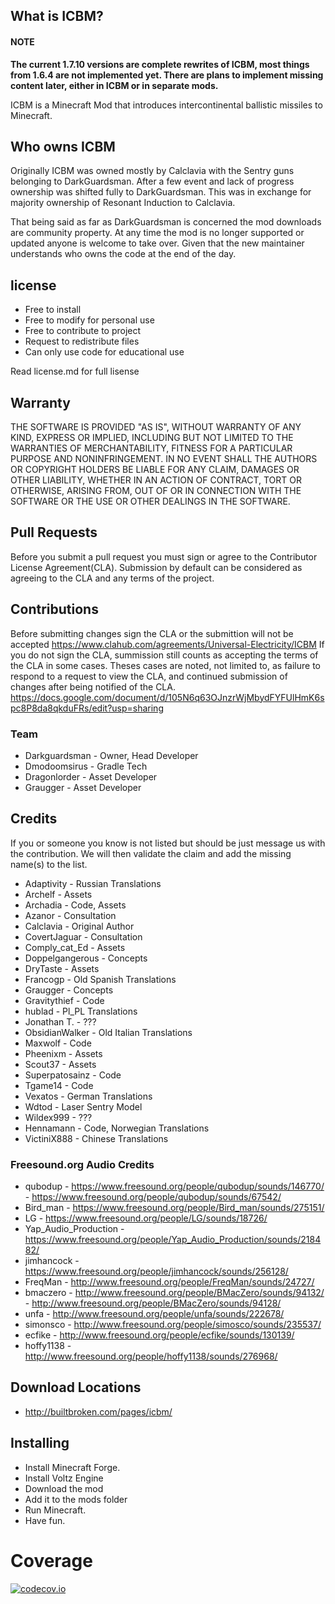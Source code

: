 ## What is ICBM?

#### NOTE

**The current 1.7.10 versions are complete rewrites of ICBM, most things from 1.6.4 are not implemented yet. There are plans to implement missing content later, either in ICBM or in separate mods.**

ICBM is a Minecraft Mod that introduces intercontinental ballistic missiles to Minecraft.

## Who owns ICBM
Originally ICBM was owned mostly by Calclavia with the Sentry guns belonging to DarkGuardsman. After a few event and lack of progress ownership was shifted fully to DarkGuardsman. This was in exchange for majority ownership of Resonant Induction to Calclavia. 

That being said as far as DarkGuardsman is concerned the mod downloads are community property. At any time the mod is no longer supported or updated anyone is welcome to take over. Given that the new maintainer understands who owns the code at the end of the day. 
 
## license
* Free to install
* Free to modify for personal use
* Free to contribute to project
* Request to redistribute files
* Can only use code for educational use

Read license.md for full lisense
 
## Warranty
THE SOFTWARE IS PROVIDED "AS IS", WITHOUT WARRANTY OF ANY KIND, EXPRESS OR
IMPLIED, INCLUDING BUT NOT LIMITED TO THE WARRANTIES OF MERCHANTABILITY,
FITNESS FOR A PARTICULAR PURPOSE AND NONINFRINGEMENT. IN NO EVENT SHALL THE
AUTHORS OR COPYRIGHT HOLDERS BE LIABLE FOR ANY CLAIM, DAMAGES OR OTHER
LIABILITY, WHETHER IN AN ACTION OF CONTRACT, TORT OR OTHERWISE, ARISING FROM,
OUT OF OR IN CONNECTION WITH THE SOFTWARE OR THE USE OR OTHER DEALINGS IN
THE SOFTWARE.

## Pull Requests
Before you submit a pull request you must sign or agree to the Contributor License Agreement(CLA). Submission by default can be considered as agreeing to the CLA and any terms of the project.

## Contributions
Before submitting changes sign the CLA or the submittion will not be accepted https://www.clahub.com/agreements/Universal-Electricity/ICBM
If you do not sign the CLA, summission still counts as accepting the terms of the CLA in some cases. Theses cases are noted, not limited to, as failure to respond to a request to view the CLA, and continued submission of changes after being notified of the CLA.
https://docs.google.com/document/d/105N6q63OJnzrWjMbydFYFUlHmK6spc8P8da8qkduFRs/edit?usp=sharing


### Team
* Darkguardsman     - Owner, Head Developer
* Dmodoomsirus      - Gradle Tech
* Dragonlorder      - Asset Developer
* Graugger          - Asset Developer

## Credits
If you or someone you know is not listed but should be just message us with the contribution. We will then
validate the claim and add the missing name(s) to the list. 

* Adaptivity        - Russian Translations
* Archelf           - Assets
* Archadia          - Code, Assets
* Azanor            - Consultation
* Calclavia         - Original Author 
* CovertJaguar      - Consultation 
* Comply_cat_Ed     - Assets
* Doppelgangerous   - Concepts
* DryTaste          - Assets
* Francogp          - Old Spanish Translations
* Graugger          - Concepts
* Gravitythief      - Code
* hublad			- Pl_PL Translations
* Jonathan T.       - ???
* ObsidianWalker    - Old Italian Translations
* Maxwolf           - Code
* Pheenixm          - Assets
* Scout37           - Assets
* Superpatosainz    - Code
* Tgame14           - Code
* Vexatos           - German Translations
* Wdtod             - Laser Sentry Model
* Wildex999         - ???
* Hennamann         - Code, Norwegian Translations 
* VictiniX888       - Chinese Translations

### Freesound.org Audio Credits
* qubodup               - https://www.freesound.org/people/qubodup/sounds/146770/
                        - https://www.freesound.org/people/qubodup/sounds/67542/
* Bird_man              - https://www.freesound.org/people/Bird_man/sounds/275151/
* LG                    - https://www.freesound.org/people/LG/sounds/18726/
* Yap_Audio_Production  - https://www.freesound.org/people/Yap_Audio_Production/sounds/218482/
* jimhancock			- https://www.freesound.org/people/jimhancock/sounds/256128/
* FreqMan 				- http://www.freesound.org/people/FreqMan/sounds/24727/
* bmaczero				- http://www.freesound.org/people/BMacZero/sounds/94132/
						- http://www.freesound.org/people/BMacZero/sounds/94128/
* unfa                  - http://www.freesound.org/people/unfa/sounds/222678/
* simonsco              - http://www.freesound.org/people/simosco/sounds/235537/
* ecfike                - http://www.freesound.org/people/ecfike/sounds/130139/
* hoffy1138             - http://www.freesound.org/people/hoffy1138/sounds/276968/

## Download Locations
* http://builtbroken.com/pages/icbm/

## Installing
* Install Minecraft Forge.
* Install Voltz Engine
* Download the mod
* Add it to the mods folder
* Run Minecraft.
* Have fun.

Coverage
======
[![codecov.io](http://codecov.io/github/BuiltBrokenModding/ICBM/coverage.svg?branch=development)](http://codecov.io/github/BuiltBrokenModding/ICBM?branch=development)
